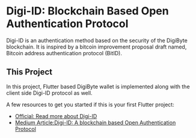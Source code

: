 # Digi-ID: Blockchain Based Open Authentication Protocol

Digi-ID is an authentication method based on the security of the DigiByte blockchain. It is inspired by a bitcoin improvement proposal draft named, Bitcoin address authentication protocol (BitID).

## This Project

In this project, Flutter based DigiByte wallet is implemented along with the client side Digi-ID protocol as well.

A few resources to get you started if this is your first Flutter project:

- [Official: Read more about Digi-ID](https://www.digi-id.io/])
- [Medium Article:Digi-ID: A blockchain based Open Authentication Protocol](https://docs.flutter.dev/cookbook)
